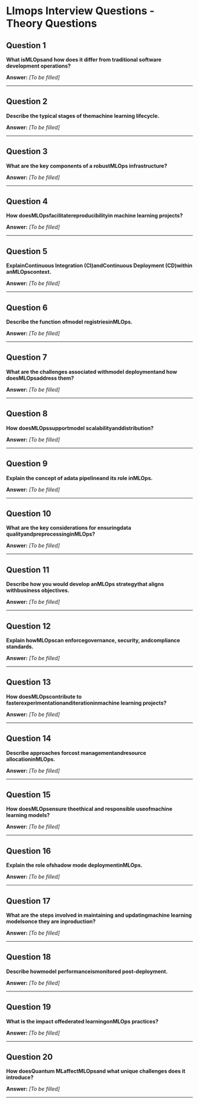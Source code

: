 # Llmops Interview Questions - Theory Questions

## Question 1

**What isMLOpsand how does it differ from traditional software development operations?**

**Answer:** _[To be filled]_

---

## Question 2

**Describe the typical stages of themachine learning lifecycle.**

**Answer:** _[To be filled]_

---

## Question 3

**What are the key components of a robustMLOps infrastructure?**

**Answer:** _[To be filled]_

---

## Question 4

**How doesMLOpsfacilitatereproducibilityin machine learning projects?**

**Answer:** _[To be filled]_

---

## Question 5

**ExplainContinuous Integration (CI)andContinuous Deployment (CD)within anMLOpscontext.**

**Answer:** _[To be filled]_

---

## Question 6

**Describe the function ofmodel registriesinMLOps.**

**Answer:** _[To be filled]_

---

## Question 7

**What are the challenges associated withmodel deploymentand how doesMLOpsaddress them?**

**Answer:** _[To be filled]_

---

## Question 8

**How doesMLOpssupportmodel scalabilityanddistribution?**

**Answer:** _[To be filled]_

---

## Question 9

**Explain the concept of adata pipelineand its role inMLOps.**

**Answer:** _[To be filled]_

---

## Question 10

**What are the key considerations for ensuringdata qualityandpreprocessinginMLOps?**

**Answer:** _[To be filled]_

---

## Question 11

**Describe how you would develop anMLOps strategythat aligns withbusiness objectives.**

**Answer:** _[To be filled]_

---

## Question 12

**Explain howMLOpscan enforcegovernance, security, andcompliance standards.**

**Answer:** _[To be filled]_

---

## Question 13

**How doesMLOpscontribute to fasterexperimentationanditerationinmachine learning projects?**

**Answer:** _[To be filled]_

---

## Question 14

**Describe approaches forcost managementandresource allocationinMLOps.**

**Answer:** _[To be filled]_

---

## Question 15

**How doesMLOpsensure theethical and responsible useofmachine learning models?**

**Answer:** _[To be filled]_

---

## Question 16

**Explain the role ofshadow mode deploymentinMLOps.**

**Answer:** _[To be filled]_

---

## Question 17

**What are the steps involved in maintaining and updatingmachine learning modelsonce they are inproduction?**

**Answer:** _[To be filled]_

---

## Question 18

**Describe howmodel performanceismonitored post-deployment.**

**Answer:** _[To be filled]_

---

## Question 19

**What is the impact offederated learningonMLOps practices?**

**Answer:** _[To be filled]_

---

## Question 20

**How doesQuantum MLaffectMLOpsand what unique challenges does it introduce?**

**Answer:** _[To be filled]_

---

